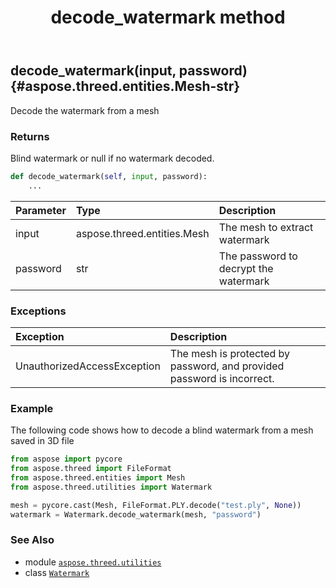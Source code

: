 ﻿---
title: decode_watermark method
second_title: Aspose.3D for Python via .NET API References
description: 
type: docs
weight: 20
url: /python-net/aspose.threed.utilities/watermark/decode_watermark/
is_root: false
---

## decode_watermark(input, password) {#aspose.threed.entities.Mesh-str}

Decode the watermark from a mesh


### Returns 


Blind watermark or null if no watermark decoded.


```python
def decode_watermark(self, input, password):
    ...
```


| Parameter | Type | Description |
| :- | :- | :- |
| input | aspose.threed.entities.Mesh | The mesh to extract watermark |
| password | str | The password to decrypt the watermark |
### Exceptions
| Exception | Description |
| :- | :- |
| UnauthorizedAccessException | The mesh is protected by password, and provided password is incorrect. |



### Example 


The following code shows how to decode a blind watermark from a mesh saved in 3D file

```python
from aspose import pycore
from aspose.threed import FileFormat
from aspose.threed.entities import Mesh
from aspose.threed.utilities import Watermark

mesh = pycore.cast(Mesh, FileFormat.PLY.decode("test.ply", None))
watermark = Watermark.decode_watermark(mesh, "password")

```



### See Also
* module [`aspose.threed.utilities`](../../)
* class [`Watermark`](/3d/python-net/aspose.threed.utilities/watermark)
